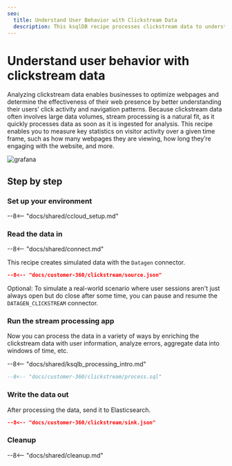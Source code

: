 ```yaml
---
seo:
  title: Understand User Behavior with Clickstream Data 
  description: This ksqlDB recipe processes clickstream data to understand the behavior of its online users.
---
```


# Understand user behavior with clickstream data

Analyzing clickstream data enables businesses to optimize webpages and determine the effectiveness of their web presence by better understanding their users’ click activity and navigation patterns. Because clickstream data often involves large data volumes, stream processing is a natural fit, as it quickly processes data as soon as it is ingested for analysis. This recipe enables you to measure key statistics on visitor activity over a given time frame, such as how many webpages they are viewing, how long they’re engaging with the website, and more.

![grafana](../../img/clickstream.png)

## Step by step

### Set up your environment

--8<-- "docs/shared/ccloud_setup.md"

### Read the data in

--8<-- "docs/shared/connect.md"

This recipe creates simulated data with the `Datagen` connector.

```json
--8<-- "docs/customer-360/clickstream/source.json"
```

Optional: To simulate a real-world scenario where user sessions aren't just always open but do close after some time, you can pause and resume the `DATAGEN_CLICKSTREAM` connector.

### Run the stream processing app

Now you can process the data in a variety of ways by enriching the clickstream data with user information, analyze errors, aggregate data into windows of time, etc.

--8<-- "docs/shared/ksqlb_processing_intro.md"

```sql
--8<-- "docs/customer-360/clickstream/process.sql"
```

### Write the data out

After processing the data, send it to Elasticsearch.

```json
--8<-- "docs/customer-360/clickstream/sink.json"
```

### Cleanup

--8<-- "docs/shared/cleanup.md"
